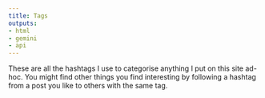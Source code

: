 ```yaml
---
title: Tags
outputs:
- html
- gemini
- api
---
```


These are all the hashtags I use to categorise anything I put on this site ad-hoc. You might find other things you find interesting by following a hashtag from a post you like to others with the same tag.